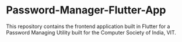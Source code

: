 # Password-Manager-Flutter-App
This repository contains the frontend application built in Flutter for a Password Managing Utility built for the Computer Society of India, VIT.
